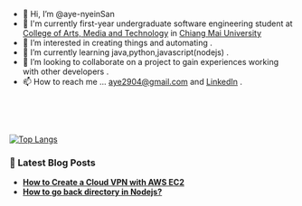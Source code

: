 - 👋 Hi, I’m @aye-nyeinSan
- :crystal_ball: I'm currently first-year undergraduate software engineering student at [College of Arts, Media and Technology](https://www.camt.cmu.ac.th/index.php/en/) in [Chiang Mai University](https://cmu.ac.th/en/)
- 👀 I’m interested in creating things and automating .
- 🌱 I’m currently learning java,python,javascript(nodejs) .
- 💞️ I’m looking to collaborate on a project to gain experiences working with other developers .
- 📫 How to reach me ... aye2904@gmail.com and [LinkedIn](https://www.linkedin.com/in/ayenyeinsan-2904/) .

<br>
<br>
<br>

[![Top Langs](https://github-readme-stats.vercel.app/api/top-langs/?username=aye-NyeinSan&layout=compact)](https://github.com/aye-nyeinSan/github-readme-stats)
<br>
<h3><strong> 📙 Latest Blog Posts<strong></h3>
  
<!-- BLOG-POST-LIST:START -->
- [How to Create a Cloud VPN with AWS EC2](https://aws.plainenglish.io/how-to-create-your-own-cloud-vpn-with-aws-d58868221806?source=rss-fecea3abd0c2------2)
- [How to go back directory in Nodejs?](https://dev.to/ayenyeinsan/how-to-go-back-directory-in-nodejs-gg3)
<!-- BLOG-POST-LIST:END -->

<!---
aye-nyeinSan/aye-nyeinSan is a ✨ special ✨ repository because its `README.md` (this file) appears on your GitHub profile.
You can click the Preview link to take a look at your changes.
--->
